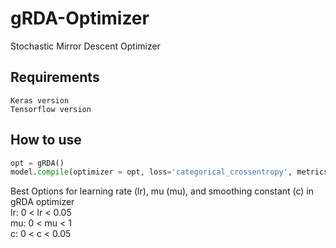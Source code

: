 # gRDA-Optimizer

Stochastic Mirror Descent Optimizer

## Requirements
    Keras version
    Tensorflow version

## How to use
``` python
opt = gRDA()
model.compile(optimizer = opt, loss='categorical_crossentropy', metrics=['accuracy'])
```
Best Options for learning rate (lr), mu (mu), and smoothing constant (c) in gRDA optimizer  
    lr: 0 < lr < 0.05  
    mu: 0 < mu < 1  
    c: 0 < c < 0.05  
